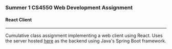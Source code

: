 ### Summer 1 CS4550 Web Development Assignment
#### React Client
----

Cumulative class assignment implementing a web client using React. Uses the server hosted
[here](https://github.com/mjdiloreto/webdev-summer1) as the backend using Java's Spring Boot framework.